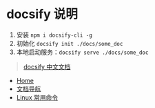 
# docsify 说明

1. 安装 `npm i docsify-cli -g`
2. 初始化 `docsify init ./docs/some_doc`
3. 本地启动服务：`docsify serve ./docs/some_doc`

> [docsify 中文文档](https://docsify.now.sh/zh-cn/)


- [Home](//blog.kail.xyz)
- [文档导航](//blog.kail.xyz/docsify)
- [Linux 常用命令](//blog.kail.xyz/docsify/docs/linux)
